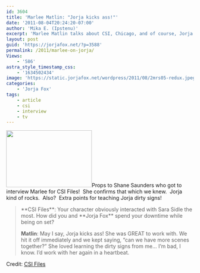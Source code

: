```yaml
---
id: 3604
title: 'Marlee Matlin: "Jorja kicks ass!"'
date: '2011-08-04T20:24:20-07:00'
author: 'Mika E. (Ipstenu)'
excerpt: 'Marlee Matlin talks about CSI, Chicago, and of course, Jorja.'
layout: post
guid: 'https://jorjafox.net/?p=3588'
permalink: /2011/marlee-on-jorja/
Views:
    - '586'
astra_style_timestamp_css:
    - '1634502434'
image: 'https://static.jorjafox.net/wordpress/2011/08/2mrs05-redux.jpeg'
categories:
    - 'Jorja Fox'
tags:
    - article
    - csi
    - interview
    - tv
---
```


<img class="aligncenter size-medium wp-image-3650" title="2mrs05-redux" src="//static.jorjafox.net/wordpress/2011/08/2mrs05-redux-230x153.jpg" alt="" width="230" height="153" />Props to Shane Saunders who got to interview Marlee for CSI Files!  She confirms that which we knew.  Jorja kind of rocks.  Also?  Extra points for teaching Jorja dirty signs!
<blockquote>**CSI Files**: Your character obviously interacted with Sara Sidle the most. How did you and **Jorja Fox** spend your downtime while being on set?

**Matlin**: May I say, Jorja kicks ass! She was GREAT to work with. We hit it off immediately and we kept saying, “can we have more scenes together?” She loved learning the dirty signs from me… I’m bad, I know. I’d work with her again in a heartbeat.</blockquote>
Credit: <a href="http://www.csifiles.com/content/2011/08/interview-marlee-matlin/">CSI Files</a>
